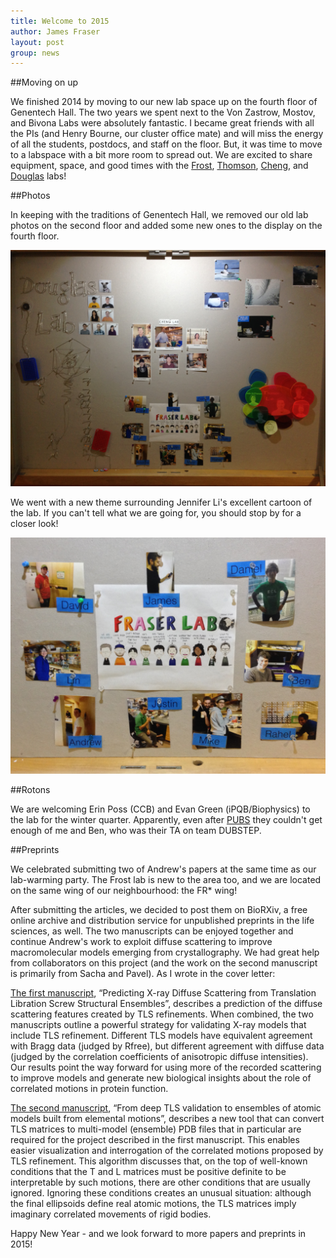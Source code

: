 ```yaml
---
title: Welcome to 2015
author: James Fraser
layout: post
group: news
---
```


##Moving on up

We finished 2014 by moving to our new lab space up on the fourth floor of Genentech Hall. The two years we spent next to the Von Zastrow, Mostov, and Bivona Labs were absolutely fantastic. I became great friends with all the PIs (and Henry Bourne, our cluster office mate) and will miss the energy of all the students, postdocs, and staff on the floor. But, it was time to move to a labspace with a bit more room to spread out. We are excited to share equipment, space, and good times with the [Frost](http://profiles.ucsf.edu/adam.frost), [Thomson](http://systemsbiology.ucsf.edu/index.php/people), [Cheng](http://cryoem.ucsf.edu/), and [Douglas](http://bionano.ucsf.edu/) labs!

##Photos

In keeping with the traditions of Genentech Hall, we removed our old lab photos on the second floor and added some new ones to the display on the fourth floor.

<img class="img-fluid mx-auto d-block" src="/static/img/news/fourth_floor.jpg" alt="Fourth Floor Photos" width="640">

We went with a new theme surrounding Jennifer Li's excellent cartoon of the lab. If you can't tell what we are going for, you should stop by for a closer look!

<img class="img-fluid mx-auto d-block" src="/static/img/news/zoom_fourth.jpg" alt="Creepy Photo Bombs" width="640">

##Rotons

We are welcoming Erin Poss (CCB) and Evan Green (iPQB/Biophysics) to the lab for the winter quarter. Apparently, even after [PUBS](/pubs) they couldn't get enough of me and Ben, who was their TA on team DUBSTEP.

##Preprints

We celebrated submitting two of Andrew's papers at the same time as our lab-warming party. The Frost lab is new to the area too, and we are located on the same wing of our neighbourhood: the FR* wing!

After submitting the articles, we decided to post them on BioRXiv,  a free online archive and distribution service for unpublished preprints in the life sciences, as well. The two manuscripts can be enjoyed together and continue Andrew's work to exploit diffuse scattering to improve macromolecular models emerging from crystallography. We had great help from collaborators on this project (and the work on the second manuscript is primarily from Sacha and Pavel). As I wrote in the cover letter:

[The first manuscript](http://biorxiv.org/content/early/2015/01/02/012955), “Predicting X-ray Diffuse Scattering from Translation Libration Screw Structural Ensembles”, describes a prediction of the diffuse scattering features created by TLS refinements. When combined, the two manuscripts outline a powerful strategy for validating X-ray models that include TLS refinement. Different TLS models have equivalent agreement with Bragg data (judged by Rfree), but different agreement with diffuse data (judged by the correlation coefficients of anisotropic diffuse intensities). Our results point the way forward for using more of the recorded scattering to improve models and generate new biological insights about the role of correlated motions in protein function.

[The second manuscript](http://biorxiv.org/content/early/2015/01/02/012930), “From deep TLS validation to ensembles of atomic models built from elemental motions”, describes a new tool that can convert TLS matrices to multi-model (ensemble) PDB files that in particular are required for the project described in the first manuscript. This enables easier visualization and interrogation of the correlated motions proposed by TLS refinement. This algorithm discusses that, on the top of well-known conditions that the T and L matrices must be positive definite to be interpretable by such motions, there are other conditions that are usually ignored. Ignoring these conditions creates an unusual situation: although the final ellipsoids define real atomic motions, the TLS matrices imply imaginary correlated movements of rigid bodies.

Happy New Year - and we look forward to more papers and preprints in 2015!

